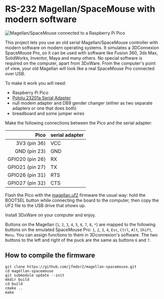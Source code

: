 # RS-232 Magellan/SpaceMouse with modern software

![Magellan/SpaceMouse connected to a Raspberry Pi Pico](magellan.jpg)

This project lets you use an old serial Magellan/SpaceMouse controller with modern software on modern operating systems. It simulates a 3DConnexion SpaceMouse Pro, so it can be used with software like Fusion 360, 3ds Max, SolidWorks, Inventor, Maya and many others. No special software is required on the computer, apart from 3DxWare. From the computer's point of view, your old Magellan will look like a real SpaceMouse Pro connected over USB.

To make it work you will need:

- Raspberry Pi Pico
- [Pololu 23201a Serial Adapter](https://www.pololu.com/product/126)
- null modem adapter and DB9 gender changer (either as two separate adapters or one that does both)
- breadboard and some jumper wires

Make the following connections between the Pico and the serial adapter:

| Pico | serial adapter |
| -----: | ------ |
| 3V3 (pin 36) | VCC |
| GND (pin 23) | GND |
| GPIO20 (pin 26) | RX |
| GPIO21 (pin 27) | TX |
| GPIO26 (pin 31) | RTS |
| GPIO27 (pin 32) | CTS |

Flash the Pico with the [magellan.uf2](magellan.uf2?raw=true) firmware the usual way: hold the BOOTSEL button while connecting the board to the computer, then copy the UF2 file to the USB drive that shows up.

Install 3DxWare on your computer and enjoy.

Buttons on the Magellan (`1`, `2`, `3`, `4`, `5`, `6`, `7`, `8`, `*`) are mapped to the following buttons on the emulated SpaceMouse Pro: `1`, `2`, `3`, `4`, `Esc`, `Ctrl`, `Alt`, `Shift`, `Menu`. You can assign functions to them in 3Dconnexion's software. The two buttons to the left and right of the puck are the same as buttons `6` and `7`.

## How to compile the firmware

```
git clone https://github.com/jfedor2/magellan-spacemouse.git
cd magellan-spacemouse
git submodule update --init
mkdir build
cd build
cmake ..
make
```
